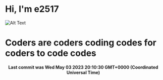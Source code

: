 # Hi, I'm e2517

![Alt Text](https://github.com/E2517/e2517/blob/master/images/background.gif)

# Coders are coders coding codes for coders to code codes

<h4 align="center">Last commit was Wed May 03 2023 20:10:30 GMT+0000 (Coordinated Universal Time)</h4>
